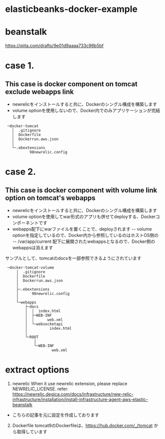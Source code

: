 # elasticbeanks-docker-example

# beanstalk
https://qiita.com/drafts/9e01d9aaaa733c96b5bf

# case 1.
## This case is docker component on tomcat exclude webapps link

- newrelicをインストールすると共に、Dockerのシングル構成を構築します
- volume optionを使用しないので、Docker内でのみアプリケーションが完結します

```
 ─docker-tomcat
   │  .gitignore
   │  Dockerfile
   │  Dockerrun.aws.json
   │
   └─.ebextensions
           98newrelic.config
```

# case 2.
## This case is docker component with volume link option  on tomcat's webapps

- newrelicをインストールすると共に、Dockerのシングル構成を構築します
- volume optionを使用してwar形式のアプリも併せてdeployする、Dockerコンポーネントです
- webapps配下にwarファイルを置くことで、deployされます
-- volume optionを指定しているので、Docker内から参照しているのはホストOS側の
-- /var/app/current 配下に展開されたwebappsとなるので、Docker側のwebappsは消えます

サンプルとして、tomcatのdocsを一部参照できるようにされています

```
 ─docker-tomcat-volume
     │  .gitignore
     │  Dockerfile
     │  Dockerrun.aws.json
     │  
     ├─.ebextensions
     │      98newrelic.config
     │      
     └─webapps
         ├─docs
         │  │  index.html
         │  ├─WEB-INF
         │  │      web.xml
         │  └─websocketapi
         │          index.html
         │              
         └─ROOT
             │  
             └─WEB-INF
                     web.xml
```

# extract options
1. newrelic
When it use newrelic extension, please replace NEWRELIC_LICENSE.
refer:
https://newrelic.degica.com/docs/infrastructure/new-relic-infrastructure/installation/install-infrastructure-agent-aws-elastic-beanstalk
- こちらの記事を元に設定を作成しております

2. Dockerfile
tomcat9のDockerfileは、https://hub.docker.com/_/tomcat から取得しています
